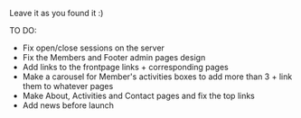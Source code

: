 Leave it as you found it :)

TO DO:
- Fix open/close sessions on the server
- Fix the Members and Footer admin pages design
- Add links to the frontpage links + corresponding pages
- Make a carousel for Member's activities boxes to add more than 3 + link them to whatever pages
- Make About, Activities and Contact pages and fix the top links
- Add news before launch
